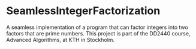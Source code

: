 SeamlessIntegerFactorization
============================

A seamless implementation of a program that can factor integers into two factors that are prime numbers. This project is part of the DD2440 course, Advanced Algorithms, at KTH in Stockholm.
